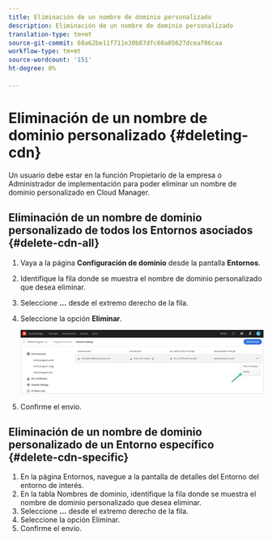 ```yaml
---
title: Eliminación de un nombre de dominio personalizado
description: Eliminación de un nombre de dominio personalizado
translation-type: tm+mt
source-git-commit: 68a62be11f711e30b87dfc60a85627dceaf06caa
workflow-type: tm+mt
source-wordcount: '151'
ht-degree: 0%

---
```



# Eliminación de un nombre de dominio personalizado {#deleting-cdn}

Un usuario debe estar en la función Propietario de la empresa o Administrador de implementación para poder eliminar un nombre de dominio personalizado en Cloud Manager.

## Eliminación de un nombre de dominio personalizado de todos los Entornos asociados {#delete-cdn-all}

1. Vaya a la página **Configuración de dominio** desde la pantalla **Entornos**.
1. Identifique la fila donde se muestra el nombre de dominio personalizado que desea eliminar.
1. Seleccione **...** desde el extremo derecho de la fila.
1. Seleccione la opción **Eliminar**.

   ![](/help/implementing/cloud-manager/assets/cdn/cdn-delete.png)
1. Confirme el envío.


## Eliminación de un nombre de dominio personalizado de un Entorno específico {#delete-cdn-specific}

1. En la página Entornos, navegue a la pantalla de detalles del Entorno del entorno de interés.
1. En la tabla Nombres de dominio, identifique la fila donde se muestra el nombre de dominio personalizado que desea eliminar.
1. Seleccione **...** desde el extremo derecho de la fila.
1. Seleccione la opción Eliminar.
1. Confirme el envío.

